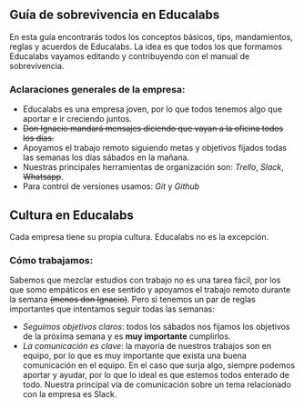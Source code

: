 ## Guía de sobrevivencia en Educalabs

En esta guía encontrarás todos los conceptos básicos, tips, mandamientos, reglas y acuerdos de Educalabs.  La idea es que todos los que formamos Educalabs vayamos editando y contribuyendo con el manual de sobrevivencia.

### Aclaraciones generales de la empresa:

- Educalabs es una empresa joven, por lo que todos tenemos algo que aportar e ir creciendo juntos. 
- ~~Don Ignacio mandará mensajes diciendo que vayan a la oficina todos los días.~~ 
- Apoyamos el trabajo remoto siguiendo metas y objetivos fijados todas las semanas los días sábados en la mañana.
- Nuestras principales herramientas de organización son: *Trello*, *Slack*, ~~Whatsapp~~.
- Para control de versiones usamos: *Git* y *Github*


## Cultura en Educalabs

Cada empresa tiene su propia cultura. Educalabs no es la excepción.

### Cómo trabajamos:

Sabemos que mezclar estudios con trabajo no es una tarea fácil, por los que somo empáticos en ese sentido y apoyamos el trabajo remoto durante la semana ~~(menos don Ignacio)~~. Pero si tenemos un par de reglas importantes que intentamos seguir todas las semanas:

- *Seguimos objetivos claros*: todos los sábados nos fijamos los objetivos de la próxima semana y es **muy importante** cumplirlos.  
- *La comunicación es clave*: la mayoría de nuestros trabajos son en equipo, por lo que es muy importante que exista una buena comunicación en el equipo. En el caso que surja algo, siempre podemos aportar y ayudar, por lo que lo ideal es que estemos todos enterado de todo. Nuestra principal vía de comunicación sobre un tema relacionado con la empresa es Slack.